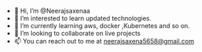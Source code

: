 - 👋 Hi, I’m @Neerajsaxenaa
- 👀 I’m interested to learn updated technologies.
- 🌱 I’m currently learning aws, docker ,Kubernetes and so on.
- 💞️ I’m looking to collaborate on live projects
- 📫 You can reach out to me at neerajsaxena5658@gmail.com

<!---
Neerajsaxenaa/Neerajsaxenaa is a ✨ special ✨ repository because its `README.md` (this file) appears on your GitHub profile.
You can click the Preview link to take a look at your changes.
--->
